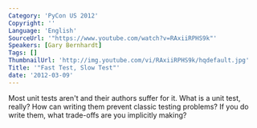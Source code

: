 ```yaml
---
Category: 'PyCon US 2012'
Copyright: ''
Language: 'English'
SourceUrl: '"https://www.youtube.com/watch?v=RAxiiRPHS9k"'
Speakers: [Gary Bernhardt]
Tags: []
ThumbnailUrl: 'http://img.youtube.com/vi/RAxiiRPHS9k/hqdefault.jpg'
Title: '"Fast Test, Slow Test"'
date: '2012-03-09'
---
```

Most unit tests aren't and their authors suffer for it. What is a unit test,
really? How can writing them prevent classic testing problems? If you do write
them, what trade-offs are you implicitly making?

